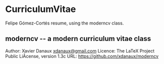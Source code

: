 # CurriculumVitae
Felipe Gómez-Cortés resume, using the moderncv class.

## moderncv -- a modern curriculum vitae class

Author: Xavier Danaux <xdanaux@gmail.com>
Licence: The LaTeX Project Public LiÂ­cense, version 1.3c
URL: https://github.com/xdanaux/moderncv
